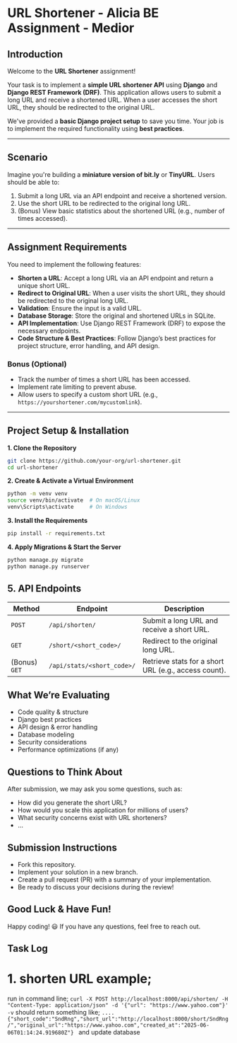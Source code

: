 # URL Shortener - Alicia BE Assignment - Medior

## Introduction
Welcome to the **URL Shortener** assignment!

Your task is to implement a **simple URL shortener API** using **Django** and **Django REST Framework (DRF)**. This application allows users to submit a long URL and receive a shortened URL. When a user accesses the short URL, they should be redirected to the original URL.  

We've provided a **basic Django project setup** to save you time. Your job is to implement the required functionality using **best practices**.

---

## Scenario
Imagine you're building a **miniature version of bit.ly** or **TinyURL**. Users should be able to:  

1. Submit a long URL via an API endpoint and receive a shortened version.  
2. Use the short URL to be redirected to the original long URL.  
3. (Bonus) View basic statistics about the shortened URL (e.g., number of times accessed).  

---

## Assignment Requirements
You need to implement the following features:  

* **Shorten a URL**: Accept a long URL via an API endpoint and return a unique short URL.  
* **Redirect to Original URL**: When a user visits the short URL, they should be redirected to the original long URL.  
* **Validation**: Ensure the input is a valid URL.  
* **Database Storage**: Store the original and shortened URLs in SQLite.  
* **API Implementation**: Use Django REST Framework (DRF) to expose the necessary endpoints.  
* **Code Structure & Best Practices**: Follow Django’s best practices for project structure, error handling, and API design.  

### Bonus (Optional)
* Track the number of times a short URL has been accessed.  
* Implement rate limiting to prevent abuse.  
* Allow users to specify a custom short URL (e.g., `https://yourshortener.com/mycustomlink`).  

---

## Project Setup & Installation

**1. Clone the Repository**
```bash
git clone https://github.com/your-org/url-shortener.git
cd url-shortener
```

**2. Create & Activate a Virtual Environment**
```bash
python -m venv venv
source venv/bin/activate  # On macOS/Linux
venv\Scripts\activate     # On Windows
```

**3. Install the Requirements**
```bash
pip install -r requirements.txt
```

**4. Apply Migrations & Start the Server**
```bash
python manage.py migrate
python manage.py runserver
```
## 5. API Endpoints

| Method  | Endpoint              | Description |
|---------|-----------------------|-------------|
| `POST`  | `/api/shorten/`       | Submit a long URL and receive a short URL. |
| `GET`   | `/short/<short_code>/` | Redirect to the original long URL. |
| (Bonus) `GET`  | `/api/stats/<short_code>/` | Retrieve stats for a short URL (e.g., access count). |

## What We’re Evaluating
* Code quality & structure
* Django best practices
* API design & error handling
* Database modeling
* Security considerations
* Performance optimizations (if any)

## Questions to Think About
After submission, we may ask you some questions, such as:
* How did you generate the short URL?
* How would you scale this application for millions of users?
* What security concerns exist with URL shorteners?
* ...

## Submission Instructions
* Fork this repository.
* Implement your solution in a new branch.
* Create a pull request (PR) with a summary of your implementation.
* Be ready to discuss your decisions during the review!

## Good Luck & Have Fun!
Happy coding! 😃 If you have any questions, feel free to reach out.

## Task Log 
# 1. shorten URL example; 
run in command line; 
`curl -X POST http://localhost:8000/api/shorten/ -H "Content-Type: application/json" -d '{"url": "https://www.yahoo.com"}' -v`
should return something like; 
`....
{"short_code":"SndRng","short_url":"http://localhost:8000/short/SndRng/","original_url":"https://www.yahoo.com","created_at":"2025-06-06T01:14:24.919680Z"}
`
and update database 

